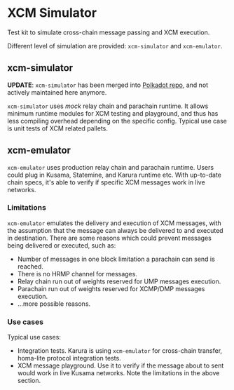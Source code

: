 # XCM Simulator

Test kit to simulate cross-chain message passing and XCM execution.

Different level of simulation are provided: `xcm-simulator` and `xcm-emulator`.

## xcm-simulator

**UPDATE**: `xcm-simulator` has been merged into [Polkadot repo](https://github.com/purestake/polkadot/tree/master/xcm/xcm-simulator), and not actively maintained here anymore.

`xcm-simulator` uses *mock* relay chain and parachain runtime. It allows minimum runtime modules for XCM testing and playground, and thus has less compiling overhead depending on the specific config. Typical use case is unit tests of XCM related pallets.

## xcm-emulator

`xcm-emulator` uses production relay chain and parachain runtime. Users could plug in Kusama, Statemine, and Karura runtime etc. With up-to-date chain specs, it's able to verify if specific XCM messages work in live networks.

### Limitations

`xcm-emulator` emulates the delivery and execution of XCM messages, with the assumption that the message can always be delivered to and executed in destination. There are some reasons which could prevent messages being delivered or executed, such as:

- Number of messages in one block limitation a parachain can send is reached.
- There is no HRMP channel for messages.
- Relay chain run out of weights reserved for UMP messages execution.
- Parachain run out of weights reserved for XCMP/DMP messages execution.
- ...more possible reasons.

### Use cases

Typical use cases:
- Integration tests. Karura is using `xcm-emulator` for cross-chain transfer, homa-lite protocol integration tests.
- XCM message playground. Use it to verify if the message about to sent would work in live Kusama networks. Note the limitations in the above section.
